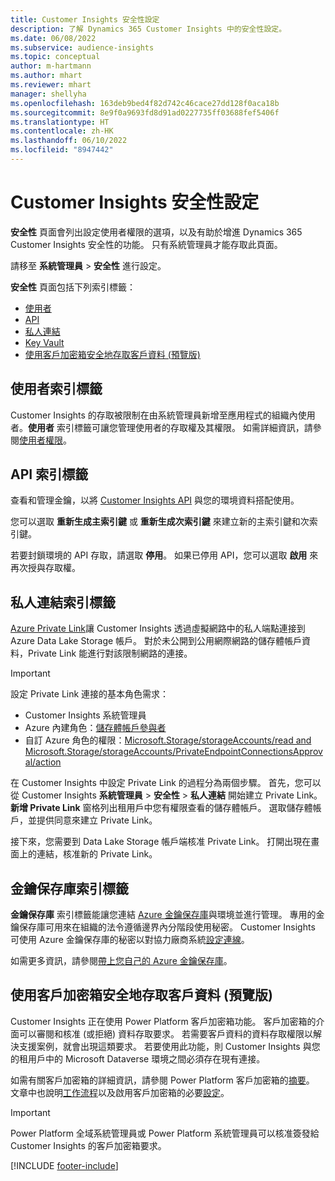 ```yaml
---
title: Customer Insights 安全性設定
description: 了解 Dynamics 365 Customer Insights 中的安全性設定。
ms.date: 06/08/2022
ms.subservice: audience-insights
ms.topic: conceptual
author: m-hartmann
ms.author: mhart
ms.reviewer: mhart
manager: shellyha
ms.openlocfilehash: 163deb9bed4f82d742c46cace27dd128f0aca18b
ms.sourcegitcommit: 8e9f0a9693fd8d91ad0227735ff03688fef5406f
ms.translationtype: HT
ms.contentlocale: zh-HK
ms.lasthandoff: 06/10/2022
ms.locfileid: "8947442"
---
```

# <a name="security-settings-in-customer-insights"></a>Customer Insights 安全性設定

**安全性** 頁面會列出設定使用者權限的選項，以及有助於增進 Dynamics 365 Customer Insights 安全性的功能。 只有系統管理員才能存取此頁面。

請移至 **系統管理員** > **安全性** 進行設定。

**安全性** 頁面包括下列索引標籤：

- [使用者](#users-tab)
- [API](#apis-tab)
- [私人連結](#private-links-tab)
- [Key Vault](#key-vault-tab)
- [使用客戶加密箱安全地存取客戶資料 (預覽版)](#securely-access-customer-data-with-customer-lockbox-preview)

## <a name="users-tab"></a>使用者索引標籤

 Customer Insights 的存取被限制在由系統管理員新增至應用程式的組織內使用者。**使用者** 索引標籤可讓您管理使用者的存取權及其權限。 如需詳細資訊，請參閱[使用者權限](permissions.md)。

## <a name="apis-tab"></a>API 索引標籤

查看和管理金鑰，以將 [Customer Insights API](apis.md) 與您的環境資料搭配使用。

您可以選取 **重新生成主索引鍵** 或 **重新生成次索引鍵** 來建立新的主索引鍵和次索引鍵。 

若要封鎖環境的 API 存取，請選取 **停用**。 如果已停用 API，您可以選取 **啟用** 來再次授與存取權。

## <a name="private-links-tab"></a>私人連結索引標籤

[Azure Private Link](/azure/private-link/private-link-overview)讓 Customer Insights 透過虛擬網路中的私人端點連接到 Azure Data Lake Storage 帳戶。 對於未公開到公用網際網路的儲存體帳戶資料，Private Link 能進行對該限制網路的連接。

> [!IMPORTANT]
> 設定 Private Link 連接的基本角色需求：
>
> - Customer Insights 系統管理員
> - Azure 內建角色：[儲存體帳戶參與者](/azure/role-based-access-control/built-in-roles#storage-account-contributor)
> - 自訂 Azure 角色的權限：[Microsoft.Storage/storageAccounts/read and Microsoft.Storage/storageAccounts/PrivateEndpointConnectionsApproval/action](/azure/role-based-access-control/resource-provider-operations#microsoftstorage)
>

在 Customer Insights 中設定 Private Link 的過程分為兩個步驟。 首先，您可以從 Customer Insights **系統管理員** > **安全性** > **私人連結** 開始建立 Private Link。 **新增 Private Link** 窗格列出租用戶中您有權限查看的儲存體帳戶。 選取儲存體帳戶，並提供同意來建立 Private Link。

接下來，您需要到 Data Lake Storage 帳戶端核准 Private Link。 打開出現在畫面上的連結，核准新的 Private Link。

## <a name="key-vault-tab"></a>金鑰保存庫索引標籤

**金鑰保存庫** 索引標籤能讓您連結 [Azure 金鑰保存庫](/azure/key-vault/general/basic-concepts)與環境並進行管理。
專用的金鑰保存庫可用來在組織的法令遵循邊界內分階段使用秘密。 Customer Insights 可使用 Azure 金鑰保存庫的秘密以對協力廠商系統[設定連線](connections.md)。

如需更多資訊，請參閱[帶上您自己的 Azure 金鑰保存庫](use-azure-key-vault.md)。

## <a name="securely-access-customer-data-with-customer-lockbox-preview"></a>使用客戶加密箱安全地存取客戶資料 (預覽版)

Customer Insights 正在使用 Power Platform 客戶加密箱功能。 客戶加密箱的介面可以審閱和核准 (或拒絕) 資料存取要求。 若需要客戶資料的資料存取權限以解決支援案例，就會出現這類要求。 若要使用此功能，則 Customer Insights 與您的租用戶中的 Microsoft Dataverse 環境之間必須存在現有連接。

如需有關客戶加密箱的詳細資訊，請參閱 Power Platform 客戶加密箱的[摘要](/power-platform/admin/about-lockbox#summary)。 文章中也說明[工作流程](/power-platform/admin/about-lockbox#workflow)以及啟用客戶加密箱的必要[設定](/power-platform/admin/about-lockbox#enable-the-lockbox-policy)。

> [!IMPORTANT]
> Power Platform 全域系統管理員或 Power Platform 系統管理員可以核准簽發給 Customer Insights 的客戶加密箱要求。

[!INCLUDE [footer-include](includes/footer-banner.md)]

